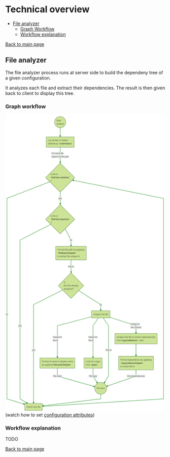 # Technical overview

* [File analyzer]
  * [Graph Workflow]
  * [Workflow explanation]

[Back to main page](../README.md)

[File analyzer]:#fileAnaylzer
<a name="fileAnaylzer"></a>
## File analyzer

The file analyzer process runs at server side to build the dependeny tree of a given configuration.

It analyzes each file and extract their dependencies. The result is then given back to client to display this tree.

[Graph Workflow]:#workflow
<a name="workflow"></a>
### Graph workflow

![files analyze workflow](./images/filesAnalyzer.png)
(watch how to set [configuration attributes](configuration.md#ConfAttributes))

[Workflow explanation]:#workflowDetails
<a name="workflowDetails"></a>
### Workflow explanation

TODO

[Back to main page](../README.md)